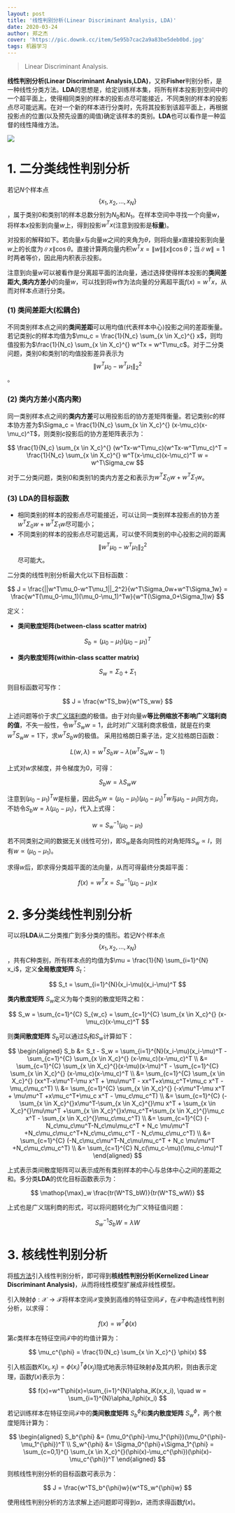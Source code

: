 ```yaml
---
layout: post
title: '线性判别分析(Linear Discriminant Analysis, LDA)'
date: 2020-03-24
author: 郑之杰
cover: 'https://pic.downk.cc/item/5e95b7cac2a9a83be5deb0bd.jpg'
tags: 机器学习
---
```


> Linear Discriminant Analysis.

**线性判别分析(Linear Discriminant Analysis,LDA)**，又称**Fisher**判别分析，是一种线性分类方法。**LDA**的思想是，给定训练样本集，将所有样本投影到空间中的一个超平面上，使得相同类别的样本的投影点尽可能接近，不同类别的样本的投影点尽可能远离。在对一个新的样本进行分类时，先将其投影到该超平面上，再根据投影点的位置(以及预先设置的阈值)确定该样本的类别。**LDA**也可以看作是一种监督的线性降维方法。

![](https://pic.imgdb.cn/item/611ccead4907e2d39c6d2031.jpg)

# 1. 二分类线性判别分析

若记$N$个样本点$$\{x_1,x_2,...,x_N\}$$，属于类别$0$和类别$1$的样本总数分别为$N_0$和$N_1$。在样本空间中寻找一个向量$w$，将样本$x$投影到向量$w$上，得到投影$w^Tx$(注意到投影是**标量**)。

对投影的解释如下。若向量$x$与向量$w$之间的夹角为$\theta$，则将向量$x$直接投影到向量$w$上的长度为$\|x\|\cos \theta$。直接计算两向量内积$w^Tx= \|w\| \|x\| \cos \theta$；当$\|w\|=1$时两者等价，因此用内积表示投影。

注意到向量$w$可以被看作是分离超平面的法向量，通过选择使得样本投影的**类间差距大,类内方差小**的向量$w$，可以找到将$w$作为法向量的分离超平面$f(x)=w^Tx$，从而对样本点进行分类。

### (1) 类间差距大(松耦合)

不同类别样本点之间的**类间差距**可以用均值(代表样本中心)投影之间的差距衡量。若记类别$c$的样本均值为$\mu_c = \frac{1}{N_c} \sum_{x \in X_c}^{} x$，则均值投影为$\frac{1}{N_c} \sum_{x \in X_c}^{} w^Tx = w^T\mu_c$。对于二分类问题，类别$0$和类别$1$的均值投影差异表示为$$\|w^T\mu_0-w^T\mu_1\|_2^2$$。

### (2) 类内方差小(高内聚)

同一类别样本点之间的**类内方差**可以用投影后的协方差矩阵衡量。若记类别$c$的样本协方差为$\Sigma_c = \frac{1}{N_c} \sum_{x \in X_c}^{} (x-\mu_c)(x-\mu_c)^T$，则类别$c$投影后的协方差矩阵表示为：

$$ \frac{1}{N_c} \sum_{x \in X_c}^{} (w^Tx-w^T\mu_c)(w^Tx-w^T\mu_c)^T = \frac{1}{N_c} \sum_{x \in X_c}^{} w^T(x-\mu_c)(x-\mu_c)^T w = w^T\Sigma_cw  $$

对于二分类问题，类别$0$和类别$1$的类内方差之和表示为$w^T\Sigma_0w+w^T\Sigma_1w$。

### (3) LDA的目标函数
- 相同类别的样本的投影点尽可能接近，可以让同一类别样本投影点的协方差$w^T\Sigma_0w+w^T\Sigma_1w$尽可能小；
- 不同类别的样本的投影点尽可能远离，可以使不同类别的中心投影之间的距离$$\|w^T\mu_0-w^T\mu_1\|_2^2$$尽可能大。

二分类的线性判别分析最大化以下目标函数：

$$ J = \frac{||w^T\mu_0-w^T\mu_1||_2^2}{w^T\Sigma_0w+w^T\Sigma_1w} = \frac{w^T(\mu_0-\mu_1)(\mu_0-\mu_1)^Tw}{w^T(\Sigma_0+\Sigma_1)w} $$

定义：
- **类间散度矩阵(between-class scatter matrix)**

$$ S_b = (\mu_0-\mu_1)(\mu_0-\mu_1)^T $$

- **类内散度矩阵(within-class scatter matrix)**

$$ S_w = \Sigma_0+\Sigma_1  $$

则目标函数可写作：

$$ J = \frac{w^TS_bw}{w^TS_ww} $$

上述问题等价于求[广义瑞利商](https://0809zheng.github.io/2021/06/22/rayleigh.html)的极值。由于对向量$w$**等比例缩放不影响广义瑞利商的值**，不失一般性，令$w^TS_ww=1$，此时对广义瑞利商求极值，就是在约束$w^TS_ww=1$下，求$w^TS_bw$的极值。
采用拉格朗日乘子法，定义拉格朗日函数：

$$ L(w,\lambda)= w^TS_bw-\lambda(w^TS_ww-1)$$

上式对$w$求梯度，并令梯度为$0$，可得：

$$ S_bw=\lambda S_ww $$

注意到$(\mu_0-\mu_1)^Tw$是标量，因此$S_bw = (\mu_0-\mu_1)(\mu_0-\mu_1)^Tw$与$\mu_0-\mu_1$同方向，不妨令$S_bw = \lambda(\mu_0-\mu_1)$，代入上式得：

$$ w = S_w^{-1}(\mu_0-\mu_1) $$

若不同类别之间的数据无关(线性可分)，即$S_w$是各向同性的对角矩阵$S_w∝I$，则有$w∝(\mu_0-\mu_1)$。

求得$w$后，即求得分类超平面的法向量，从而可得最终分类超平面：

$$ f(x)=w^Tx=S_w^{-1}(\mu_0-\mu_1)x $$

# 2. 多分类线性判别分析
可以将**LDA**从二分类推广到多分类的情形。若记$N$个样本点$$\{x_1,x_2,...,x_N\}$$，共有$C$种类别，所有样本点的均值为$\mu = \frac{1}{N} \sum_{i=1}^{N} x_i$，定义**全局散度矩阵** $S_t$：

$$ S_t = \sum_{i=1}^{N}(x_i-\mu)(x_i-\mu)^T $$

**类内散度矩阵** $S_w$定义为每个类别的散度矩阵之和：

$$ S_w = \sum_{c=1}^{C} S_{w_c} = \sum_{c=1}^{C} \sum_{x \in X_c}^{} (x-\mu_c)(x-\mu_c)^T $$

则**类间散度矩阵** $S_b$可以通过$S_t$和$S_w$计算如下：

$$ \begin{aligned} S_b &= S_t - S_w = \sum_{i=1}^{N}(x_i-\mu)(x_i-\mu)^T - \sum_{c=1}^{C} \sum_{x \in X_c}^{} (x-\mu_c)(x-\mu_c)^T \\ &= \sum_{c=1}^{C} \sum_{x \in X_c}^{}(x-\mu)(x-\mu)^T - \sum_{c=1}^{C} \sum_{x \in X_c}^{} (x-\mu_c)(x-\mu_c)^T \\ &= \sum_{c=1}^{C} \sum_{x \in X_c}^{}  (xx^T-x\mu^T-\mu x^T + \mu\mu^T - xx^T+x\mu_c^T+\mu_c x^T - \mu_c\mu_c^T) \\ &= \sum_{c=1}^{C} \sum_{x \in X_c}^{} (-x\mu^T-\mu x^T + \mu\mu^T +x\mu_c^T+\mu_c x^T - \mu_c\mu_c^T) \\ &= \sum_{c=1}^{C} (-\sum_{x \in X_c}^{}x\mu^T-\sum_{x \in X_c}^{}\mu x^T + \sum_{x \in X_c}^{}\mu\mu^T +\sum_{x \in X_c}^{}x\mu_c^T+\sum_{x \in X_c}^{}\mu_c x^T - \sum_{x \in X_c}^{}\mu_c\mu_c^T) \\ &= \sum_{c=1}^{C} (-N_c\mu_c\mu^T-N_c\mu\mu_c^T + N_c \mu\mu^T +N_c\mu_c\mu_c^T+N_c\mu_c\mu_c^T - N_c\mu_c\mu_c^T) \\ &= \sum_{c=1}^{C} (-N_c\mu_c\mu^T-N_c\mu\mu_c^T + N_c \mu\mu^T +N_c\mu_c\mu_c^T) \\ &= \sum_{c=1}^{C} N_c(\mu_c-\mu)(\mu_c-\mu)^T \end{aligned} $$

上式表示类间散度矩阵可以表示成所有类别样本的中心与总体中心之间的差距之和。多分类**LDA**的优化目标函数表示为：

$$ \mathop{\max}_w \frac{tr(W^TS_bW)}{tr(W^TS_wW)} $$

上式也是广义瑞利商的形式，可以将问题转化为广义特征值问题：

$$ S_w^{-1}S_bW = \lambda W $$

# 3. 核线性判别分析
将[核方法](https://0809zheng.github.io/2021/07/23/kernel.html)引入线性判别分析，即可得到**核线性判别分析(Kernelized Linear Discriminant Analysis)**，从而将线性模型扩展成非线性模型。

引入映射$\phi:\mathcal{X}→\mathcal{F}$将样本空间$\mathcal{X}$变换到高维的特征空间$\mathcal{F}$，在$\mathcal{F}$中构造线性判别分析，以求得：

$$ f(x)=w^T \phi(x) $$

第$c$类样本在特征空间$\mathcal{F}$中的均值计算为：

$$ \mu_c^{\phi} = \frac{1}{N_c} \sum_{x \in X_c}^{} \phi(x) $$

引入核函数$K(x_i,x_j)=\phi(x_i)^T\phi(x_j)$隐式地表示特征映射$\phi$及其内积，则由表示定理，函数$f(x)$表示为：

$$ f(x)=w^T\phi(x)=\sum_{i=1}^{N}\alpha_iK(x,x_i), \quad w = \sum_{i=1}^{N}\alpha_i\phi(x_i) $$

若记训练样本在特征空间$\mathcal{F}$中的**类间散度矩阵** $S_b^{\phi}$和**类内散度矩阵** $S_w^{\phi}$，两个散度矩阵计算为：

$$ \begin{aligned} S_b^{\phi} &= (\mu_0^{\phi}-\mu_1^{\phi})(\mu_0^{\phi}-\mu_1^{\phi})^T  \\ S_w^{\phi} &= \Sigma_0^{\phi}+\Sigma_1^{\phi} = \sum_{c=0,1}^{} \sum_{x \in X_c}^{}(\phi(x)-\mu_c^{\phi})(\phi(x)-\mu_c^{\phi})^T \end{aligned} $$

则核线性判别分析的目标函数可表示为：

$$ J = \frac{w^TS_b^{\phi}w}{w^TS_w^{\phi}w} $$

使用线性判别分析的方法求解上述问题即可得到$\alpha$，进而求得函数$f(x)$。
